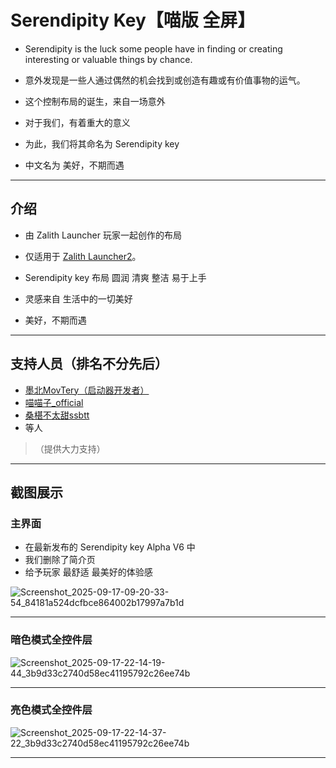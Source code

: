 # Serendipity Key【喵版 全屏】

- Serendipity is the luck some people have in finding or creating interesting or valuable things by chance.
- 意外发现是一些人通过偶然的机会找到或创造有趣或有价值事物的运气。

- 这个控制布局的诞生，来自一场意外
- 对于我们，有着重大的意义
- 为此，我们将其命名为 Serendipity key
- 中文名为 美好，不期而遇

---

## 介绍

- 由 Zalith Launcher 玩家一起创作的布局
- 仅适用于 [Zalith Launcher2](https://github.com/ZalithLauncher/ZalithLauncher2)。

- Serendipity key 布局 圆润 清爽 整洁 易于上手
- 灵感来自 生活中的一切美好

- 美好，不期而遇

---

## 支持人员（排名不分先后）

-  [墨北MovTery（启动器开发者）](https://github.com/MovTery) 
-  [喵喵子_official](https://github.com/MiaoMiaoZi-official)
-  [桑椹不太甜ssbtt](https://github.com/ssbtt)
- 等人

> （提供大力支持）

---

## 截图展示

### 主界面

- 在最新发布的 Serendipity key Alpha V6 中
- 我们删除了简介页
- 给予玩家 最舒适 最美好的体验感

![Screenshot_2025-09-17-09-20-33-54_84181a524dcfbce864002b17997a7b1d](https://github.com/user-attachments/assets/e6ae64f3-2b43-4005-9dae-219c57f1b4d6)

---

### 暗色模式全控件层

![Screenshot_2025-09-17-22-14-19-44_3b9d33c2740d58ec41195792c26ee74b](https://github.com/user-attachments/assets/129693b0-9eed-4557-8395-953cc19a57ed)

---

### 亮色模式全控件层

![Screenshot_2025-09-17-22-14-37-22_3b9d33c2740d58ec41195792c26ee74b](https://github.com/user-attachments/assets/4869ec8b-ad3f-4ea3-8a0c-e7039d4b6ad4)

---

